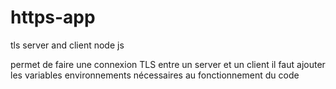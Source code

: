 # https-app
 tls server and client node js

permet de faire une connexion TLS entre un server et un client 
il faut ajouter les variables environnements nécessaires au fonctionnement du code
